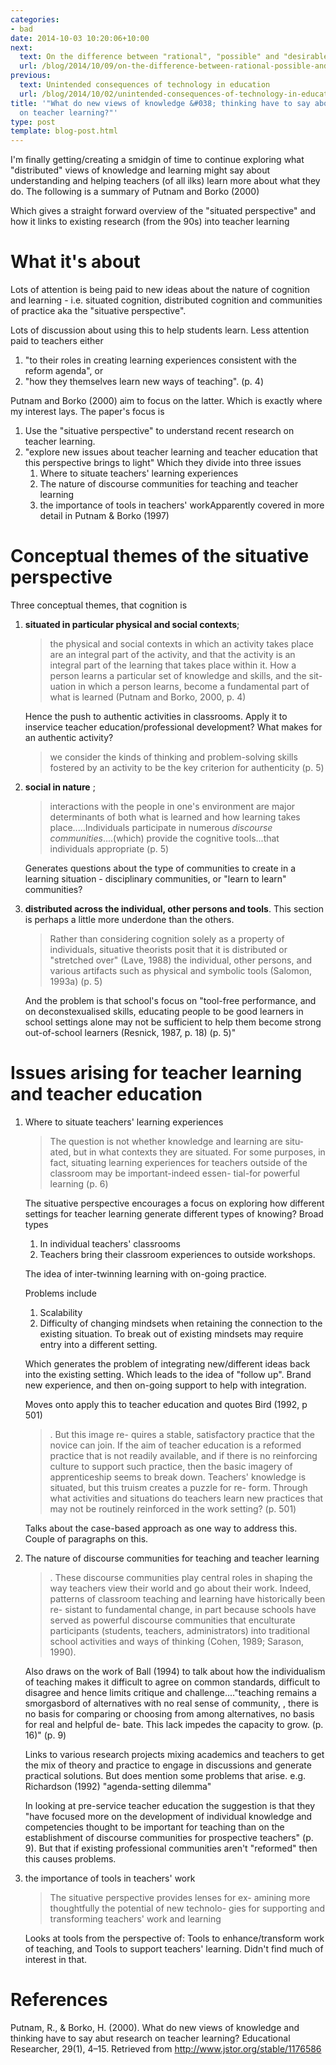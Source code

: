 ```yaml
---
categories:
- bad
date: 2014-10-03 10:20:06+10:00
next:
  text: On the difference between "rational", "possible" and "desirable"
  url: /blog/2014/10/09/on-the-difference-between-rational-possible-and-desirable/
previous:
  text: Unintended consequences of technology in education
  url: /blog/2014/10/02/unintended-consequences-of-technology-in-education/
title: '"What do new views of knowledge &#038; thinking have to say about research
  on teacher learning?"'
type: post
template: blog-post.html
---
```

I'm finally getting/creating a smidgin of time to continue exploring what "distributed" views of knowledge and learning might say about understanding and helping teachers (of all ilks) learn more about what they do. The following is a summary of Putnam and Borko (2000)

Which gives a straight forward overview of the "situated perspective" and how it links to existing research (from the 90s) into teacher learning

# What it's about

Lots of attention is being paid to new ideas about the nature of cognition and learning - i.e. situated cognition, distributed cognition and communities of practice aka the "situative perspective".

Lots of discussion about using this to help students learn. Less attention paid to teachers either

1. "to their roles in creating learning experiences consistent with the reform agenda", or
2. "how they themselves learn new ways of teaching". (p. 4)

Putnam and Borko (2000) aim to focus on the latter. Which is exactly where my interest lays. The paper's focus is

1. Use the "situative perspective" to understand recent research on teacher learning.
2. "explore new issues about teacher learning and teacher education that this perspective brings to light" Which they divide into three issues
    1. Where to situate teachers' learning experiences
    2. The nature of discourse communities for teaching and teacher learning
    3. the importance of tools in teachers' workApparently covered in more detail in Putnam & Borko (1997)

# Conceptual themes of the situative perspective

Three conceptual themes, that cognition is

1. **situated in particular physical and social contexts**;
    
    > the physical and social contexts in which an activity takes place are an integral part of the activity, and that the activity is an integral part of the learning that takes place within it. How a person learns a particular set of knowledge and skills, and the sit- uation in which a person learns, become a fundamental part of what is learned (Putnam and Borko, 2000, p. 4)
    
    Hence the push to authentic activities in classrooms. Apply it to inservice teacher education/professional development? What makes for an authentic activity?
    
    > we consider the kinds of thinking and problem-solving skills fostered by an activity to be the key criterion for authenticity (p. 5)
    
2. **social in nature** ;
    
    > interactions with the people in one's environment are major determinants of both what is learned and how learning takes place.....Individuals participate in numerous _discourse communities_....(which) provide the cognitive tools...that individuals appropriate (p. 5)
    
    Generates questions about the type of communities to create in a learning situation - disciplinary communities, or "learn to learn" communities?
3. **distributed across the individual, other persons and tools**. This section is perhaps a little more underdone than the others.
    
    > Rather than considering cognition solely as a property of individuals, situative theorists posit that it is distributed or "stretched over" (Lave, 1988) the individual, other persons, and various artifacts such as physical and symbolic tools (Salomon, 1993a) (p. 5)
    
    And the problem is that school's focus on "tool-free performance, and on deconstexualised skills, educating people to be good learners in school settings alone may not be sufficient to help them become strong out-of-school learners (Resnick, 1987, p. 18) (p. 5)"

# Issues arising for teacher learning and teacher education

1. Where to situate teachers' learning experiences
    
    > The question is not whether knowledge and learning are situ- ated, but in what contexts they are situated. For some purposes, in fact, situating learning experiences for teachers outside of the classroom may be important-indeed essen- tial-for powerful learning (p. 6)
    
    The situative perspective encourages a focus on exploring how different settings for teacher learning generate different types of knowing? Broad types
    
    1. In individual teachers' classrooms
    2. Teachers bring their classroom experiences to outside workshops.
    
    The idea of inter-twinning learning with on-going practice.
    
    Problems include
    
    1. Scalability
    2. Difficulty of changing mindsets when retaining the connection to the existing situation. To break out of existing mindsets may require entry into a different setting.
    
    Which generates the problem of integrating new/different ideas back into the existing setting. Which leads to the idea of "follow up". Brand new experience, and then on-going support to help with integration.
    
    Moves onto apply this to teacher education and quotes Bird (1992, p 501)
    
    > . But this image re- quires a stable, satisfactory practice that the novice can join. If the aim of teacher education is a reformed practice that is not readily available, and if there is no reinforcing culture to support such practice, then the basic imagery of apprenticeship seems to break down. Teachers' knowledge is situated, but this truism creates a puzzle for re- form. Through what activities and situations do teachers learn new practices that may not be routinely reinforced in the work setting? (p. 501)
    
    Talks about the case-based approach as one way to address this. Couple of paragraphs on this.
    
2. The nature of discourse communities for teaching and teacher learning
    
    > . These discourse communities play central roles in shaping the way teachers view their world and go about their work. Indeed, patterns of classroom teaching and learning have historically been re- sistant to fundamental change, in part because schools have served as powerful discourse communities that enculturate participants (students, teachers, administrators) into traditional school activities and ways of thinking (Cohen, 1989; Sarason, 1990).
    
    Also draws on the work of Ball (1994) to talk about how the individualism of teaching makes it difficult to agree on common standards, difficult to disagree and hence limits critique and challenge...."teaching remains a smorgasbord of alternatives with no real sense of community, , there is no basis for comparing or choosing from among alternatives, no basis for real and helpful de- bate. This lack impedes the capacity to grow. (p. 16)" (p. 9)
    
    Links to various research projects mixing academics and teachers to get the mix of theory and practice to engage in discussions and generate practical solutions. But does mention some problems that arise. e.g. Richardson (1992) "agenda-setting dilemma"
    
    In looking at pre-service teacher education the suggestion is that they "have focused more on the development of individual knowledge and competencies thought to be important for teaching than on the establishment of discourse communities for prospective teachers" (p. 9). But that if existing professional communities aren't "reformed" then this causes problems.
3. the importance of tools in teachers' work
    
    > The situative perspective provides lenses for ex- amining more thoughtfully the potential of new technolo- gies for supporting and transforming teachers' work and learning
    
    Looks at tools from the perspective of: Tools to enhance/transform work of teaching, and Tools to support teachers' learning. Didn't find much of interest in that.

# References

Putnam, R., & Borko, H. (2000). What do new views of knowledge and thinking have to say abut research on teacher learning? Educational Researcher, 29(1), 4–15. Retrieved from http://www.jstor.org/stable/1176586